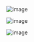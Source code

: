![image](https://user-images.githubusercontent.com/55813873/125685314-d268238a-35ad-4213-bdb1-9178f0d49924.png)

![image](https://user-images.githubusercontent.com/55813873/125685336-a3eec37b-f492-4d87-943d-d6984b860171.png)

![image](https://user-images.githubusercontent.com/55813873/125685360-27030244-55a1-4664-b1e9-bbd5cf07f913.png)


